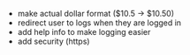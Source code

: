 - make actual dollar format ($10.5 -> $10.50)
- redirect user to logs when they are logged in
- add help info to make logging easier
- add security (https)
